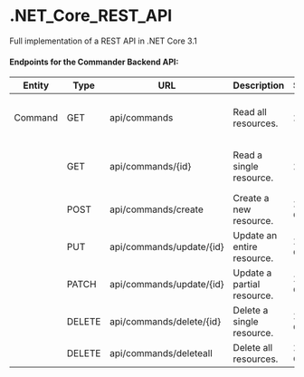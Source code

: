 # .NET_Core_REST_API

Full implementation of a REST API in .NET Core 3.1

#### Endpoints for the Commander Backend API:

| Entity  | Type   | URL                      | Description                | Success        | Failure                        |
| ------- | ------ | ------------------------ | -------------------------- | -------------- | ------------------------------ |
| Command | GET    | api/commands             | Read all resources.        | 200 OK         | 400 Bad Request, 404 Not Found |
|         | GET    | api/commands/{id}        | Read a single resource.    | 200 OK         | 400 Bad Request, 404 Not Found |
|         | POST   | api/commands/create      | Create a new resource.     | 201 Created    | 400 Bad Request                |
|         | PUT    | api/commands/update/{id} | Update an entire resource. | 204 No Content | 404 Not Found                  |
|         | PATCH  | api/commands/update/{id} | Update a partial resource. | 204 No Content | 404 Not Found                  |
|         | DELETE | api/commands/delete/{id} | Delete a single resource.  | 204 No Content | 404 Not Found                  |
|         | DELETE | api/commands/deleteall   | Delete all resources.      | 204 No Content | ..                             |
